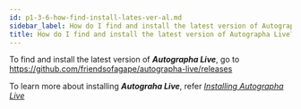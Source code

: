 ```yaml
---
id: p1-3-6-how-find-install-lates-ver-al.md
sidebar_label: How do I find and install the latest version of Autographa Live?
title: How do I find and install the latest version of Autographa Live?
---
```


To find and install the latest version of **_Autographa Live_**, go to https://github.com/friendsofagape/autographa-live/releases

To learn more about installing **_Autograha Live_**, refer [_Installing Autographa Live_](../Intoduction-to-Autographa-Live/p1-2-install-al.mdx)
